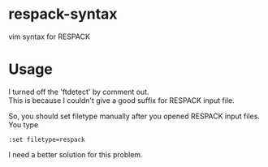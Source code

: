# respack-syntax
vim syntax for RESPACK

# Usage
I turned off the 'ftdetect' by comment out.  
This is because I couldn't give a good suffix for RESPACK input file.  

So, you should set filetype manually after you opened RESPACK input files.  
You type 
```
:set filetype=respack
```

I need a better solution for this problem.
